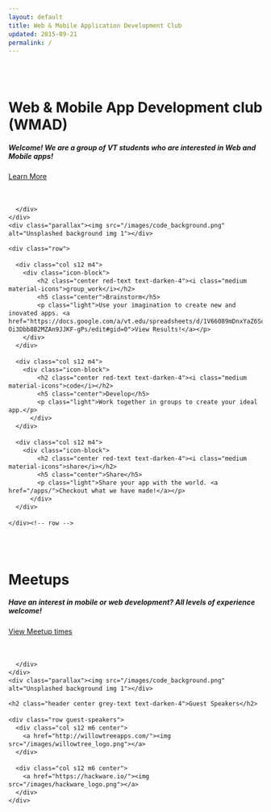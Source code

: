 ```yaml
---
layout: default
title: Web & Mobile Application Development Club
updated: 2015-09-21
permalink: /
---
```



<div id="index-banner" class="parallax-container">
    <div class="section no-pad-bot">
      <div class="container">
        <br><br>
        <h1 class="header center orange-text text-lighten-5">Web & Mobile App Development club (WMAD)</h1>
        <div class="row center">
          <h5 class="header col s12 light orange-text text-lighten-5">Welcome! We are a group of VT students who are interested in Web and Mobile apps!</h5>
        </div>
        <div class="row center">
          <a href="/about/" id="download-button" class="btn-large waves-effect waves-light orange lighten-1">Learn More</a>
        </div>
        <br><br>

      </div>
    </div>
    <div class="parallax"><img src="/images/code_background.png" alt="Unsplashed background img 1"></div>
</div>

<div class="section grey lighten-4">
  <div class="container">

    <div class="row">

      <div class="col s12 m4">
        <div class="icon-block">
            <h2 class="center red-text text-darken-4"><i class="medium material-icons">group_work</i></h2>
            <h5 class="center">Brainstorm</h5>
            <p class="light">Use your imagination to create new and inovated apps. <a href="https://docs.google.com/a/vt.edu/spreadsheets/d/1V66089mDnxYaZ6Sqt8jI-Oi3Dbb8B2MZAn9JJKF-gPs/edit#gid=0">View Results!</a></p>
        </div>
      </div>

      <div class="col s12 m4">
        <div class="icon-block">
            <h2 class="center red-text text-darken-4"><i class="medium material-icons">code</i></h2>
            <h5 class="center">Develop</h5>
            <p class="light">Work together in groups to create your ideal app.</p>
          </div>
      </div>

      <div class="col s12 m4">
        <div class="icon-block">
            <h2 class="center red-text text-darken-4"><i class="medium material-icons">share</i></h2>
            <h5 class="center">Share</h5>
            <p class="light">Share your app with the world. <a href="/apps/">Checkout what we have made!</a></p>
          </div>
      </div>

    </div><!-- row -->

  </div>
</div>

<div id="index-banner" class="parallax-container">
    <div class="section no-pad-bot">
      <div class="container">
        <br><br>
        <h1 class="header center orange-text text-lighten-5">Meetups</h1>
        <div class="row center">
          <h5 class="header col s12 light orange-text text-lighten-5">Have an interest in mobile or web development? All levels of experience welcome!</h5>
        </div>
        <div class="row center">
          <a href="/meetups/" id="download-button" class="btn-large waves-effect waves-light orange lighten-1">View Meetup times</a>
        </div>
        <br><br>

      </div>
    </div>
    <div class="parallax"><img src="/images/code_background.png" alt="Unsplashed background img 1"></div>
</div>


<div class="section">
  <div class="container">

    <h2 class="header center grey-text text-darken-4">Guest Speakers</h2>

    <div class="row guest-speakers">
      <div class="col s12 m6 center">
        <a href="http://willowtreeapps.com/"><img src="/images/willowtree_logo.png"></a>
      </div>

      <div class="col s12 m6 center">
        <a href="https://hackware.io/"><img src="/images/hackware_logo.png"></a>
      </div>
    </div>

  </div>
</div>
